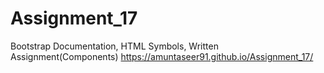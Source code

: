 # Assignment_17
Bootstrap Documentation, HTML Symbols, Written Assignment(Components)
https://amuntaseer91.github.io/Assignment_17/
